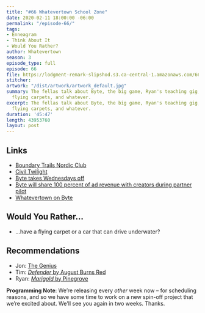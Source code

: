 ```yaml
---
title: "#66 Whatevertown School Zone"
date: 2020-02-11 18:00:00 -06:00
permalink: "/episode-66/"
tags:
- Enneagram
- Think About It
- Would You Rather?
author: Whatevertown
season: 3
episode_type: full
episode: 66
file: https://lodgment-remark-slipshod.s3.ca-central-1.amazonaws.com/66.mp3
stitcher: 
artwork: "/dist/artwork/artwork_default.jpg"
summary: The fellas talk about Byte, the big game, Ryan's teaching gig, dream cameos,
  flying carpets, and whatever.
excerpt: The fellas talk about Byte, the big game, Ryan's teaching gig, dream cameos,
  flying carpets, and whatever.
duration: '45:47'
length: 43953760
layout: post
---
```


## Links
- [Boundary Trails Nordic Club](https://btncski.wordpress.com/)
- [Civil Twilight](https://youtu.be/H9Ev1KzZby0)
- [Byte takes Wednesdays off](https://twitter.com/bobby/status/1224837864724320257)
- [Byte will share 100 percent of ad revenue with creators during partner pilot](https://www.theverge.com/creators/2020/1/31/21117197/byte-partner-program-monetization-dom-hofmann-vine)
- [Whatevertown on Byte](https://byte.co/whatevertown)

## Would You Rather…
- …have a flying carpet or a car that can drive underwater?

## Recommendations
- Jon: [The Genius](https://trakt.tv/shows/the-genius)
- Tim: [*Defender* by August Burns Red](https://youtu.be/48L67oBBvHQ)
- Ryan: [*Marigold* by Pinegrove](https://open.spotify.com/album/5yAlf6PE6Gu8FQv6AOroMA)

**Programming Note**: We’re releasing every _other_ week now – for scheduling reasons, and so we have some time to work on a new spin-off project that we’re excited about. We'll see you again in two weeks. Thanks.
